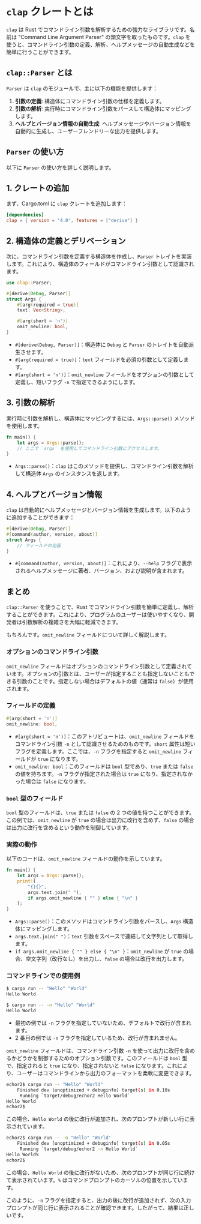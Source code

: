 # `clap` クレートとは

`clap` は Rust でコマンドライン引数を解析するための強力なライブラリです。名前は "Command Line Argument Parser" の頭文字を取ったものです。`clap` を使うと、コマンドライン引数の定義、解析、ヘルプメッセージの自動生成などを簡単に行うことができます。

## `clap::Parser` とは

`Parser` は `clap` のモジュールで、主に以下の機能を提供します：

1. **引数の定義**: 構造体にコマンドライン引数の仕様を定義します。
2. **引数の解析**: 実行時にコマンドライン引数をパースして構造体にマッピングします。
3. **ヘルプとバージョン情報の自動生成**: ヘルプメッセージやバージョン情報を自動的に生成し、ユーザーフレンドリーな出力を提供します。

## `Parser` の使い方

以下に `Parser` の使い方を詳しく説明します。

## 1. クレートの追加

まず、Cargo.toml に `clap` クレートを追加します：

```toml
[dependencies]
clap = { version = "4.0", features = ["derive"] }
```

## 2. 構造体の定義とデリベーション

次に、コマンドライン引数を定義する構造体を作成し、`Parser` トレイトを実装します。これにより、構造体のフィールドがコマンドライン引数として認識されます。

```rust
use clap::Parser;

#[derive(Debug, Parser)]
struct Args {
    #[arg(required = true)]
    text: Vec<String>,

    #[arg(short = 'n')]
    omit_newline: bool,
}
```

- `#[derive(Debug, Parser)]`：構造体に `Debug` と `Parser` のトレイトを自動派生させます。
- `#[arg(required = true)]`：`text` フィールドを必須の引数として定義します。
- `#[arg(short = 'n')]`：`omit_newline` フィールドをオプションの引数として定義し、短いフラグ `-n` で指定できるようにします。

## 3. 引数の解析

実行時に引数を解析し、構造体にマッピングするには、`Args::parse()` メソッドを使用します。

```rust
fn main() {
    let args = Args::parse();
    // ここで `args` を使用してコマンドライン引数にアクセスします。
}
```

- `Args::parse()`：`clap` はこのメソッドを提供し、コマンドライン引数を解析して構造体 `Args` のインスタンスを返します。

## 4. ヘルプとバージョン情報

`clap` は自動的にヘルプメッセージとバージョン情報を生成します。以下のように追加することができます：

```rust
#[derive(Debug, Parser)]
#[command(author, version, about)]
struct Args {
    // フィールドの定義
}
```

- `#[command(author, version, about)]`：これにより、`--help` フラグで表示されるヘルプメッセージに著者、バージョン、および説明が含まれます。

## まとめ

`clap::Parser` を使うことで、Rust でコマンドライン引数を簡単に定義し、解析することができます。これにより、プログラムのユーザーは使いやすくなり、開発者は引数解析の複雑さを大幅に軽減できます。

もちろんです。`omit_newline` フィールドについて詳しく解説します。

### オプションのコマンドライン引数

`omit_newline` フィールドはオプションのコマンドライン引数として定義されています。オプションの引数とは、ユーザーが指定することも指定しないこともできる引数のことです。指定しない場合はデフォルトの値（通常は `false`）が使用されます。

### フィールドの定義

```rust
#[arg(short = 'n')]
omit_newline: bool,
```

- `#[arg(short = 'n')]`：このアトリビュートは、`omit_newline` フィールドをコマンドライン引数 `-n` として認識させるためのものです。`short` 属性は短いフラグを定義します。ここでは、`-n` フラグを指定すると `omit_newline` フィールドが `true` になります。
- `omit_newline: bool`：このフィールドは `bool` 型であり、`true` または `false` の値を持ちます。`-n` フラグが指定された場合は `true` になり、指定されなかった場合は `false` になります。

### `bool` 型のフィールド

`bool` 型のフィールドは、`true` または `false` の 2 つの値を持つことができます。この例では、`omit_newline` が `true` の場合は出力に改行を含めず、`false` の場合は出力に改行を含めるという動作を制御しています。

### 実際の動作

以下のコードは、`omit_newline` フィールドの動作を示しています。

```rust
fn main() {
    let args = Args::parse();
    print!(
        "{}{}",
        args.text.join(" "),
        if args.omit_newline { "" } else { "\n" }
    );
}
```

- `Args::parse()`：このメソッドはコマンドライン引数をパースし、`Args` 構造体にマッピングします。
- `args.text.join(" ")`：`text` 引数をスペースで連結して文字列として取得します。
- `if args.omit_newline { "" } else { "\n" }`：`omit_newline` が `true` の場合、空文字列（改行なし）を出力し、`false` の場合は改行を出力します。

### コマンドラインでの使用例

```sh
$ cargo run -- "Hello" "World"
Hello World
```

```sh
$ cargo run -- -n "Hello" "World"
Hello World
```

- 最初の例では `-n` フラグを指定していないため、デフォルトで改行が含まれます。
- 2 番目の例では `-n` フラグを指定しているため、改行が含まれません。

`omit_newline` フィールドは、コマンドライン引数 `-n` を使って出力に改行を含めるかどうかを制御するためのオプション引数です。このフィールドは `bool` 型で、指定されると `true` になり、指定されないと `false` になります。これにより、ユーザーはコマンドラインから出力のフォーマットを柔軟に変更できます。

```sh
echor2$ cargo run -- "Hello" "World"
    Finished dev [unoptimized + debuginfo] target(s) in 0.10s
     Running `target/debug/echor2 Hello World`
Hello World
echor2$
```

この場合、`Hello World` の後に改行が追加され、次のプロンプトが新しい行に表示されています。

```sh
echor2$ cargo run -- -n "Hello" "World"
    Finished dev [unoptimized + debuginfo] target(s) in 0.05s
     Running `target/debug/echor2 -n Hello World`
Hello World%
echor2$
```

この場合、`Hello World` の後に改行がないため、次のプロンプトが同じ行に続けて表示されています。`%` はコマンドプロンプトのカーソルの位置を示しています。

このように、`-n` フラグを指定すると、出力の後に改行が追加されず、次の入力プロンプトが同じ行に表示されることが確認できます。したがって、結果は正しいです。
